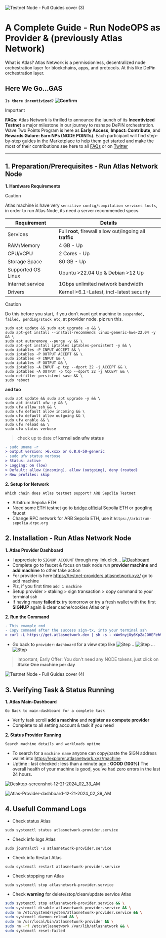 ![Testnet Node - Full Guides cover (3)](https://github.com/user-attachments/assets/89b2b17a-d361-4fb8-accd-0af75a2dfeef)

# A Complete Guide - Run NodeOPS as Provider & (previously Atlas Network)

What is Atlas? Atlas Network is a permissionless, decentralized node orchestration layer for blockchains, apps, and protocols. At this like DePin orchestration layer.

## Here We Go...GAS 

**`Is there incentivized?` ![Confirm](https://img.shields.io/badge/confirm-yes-brightgreen)**

> [!IMPORTANT]
> **FAQs**: Atlas Network is thrilled to announce the launch of its **Incentivized Testnet** a major milestone in our journey to reshape DePIN orchestration. Wave Two Points Program is here as **Early Access**, **Impact: Contribute**, and **Rewards Galore: Earn NPs (NODE POINTs)**. Each participant will find step-by-step guides in the Marketplace to help them get started and make the most of their contributions see here to all [FAQs](https://docs.atlasnetwork.dev/docs/Navigate%20Quests/FAQ) or on [Twitter](https://x.com/BuildOnAtlas/status/1869028708704456818)

---

## 1. Preparation/Prerequisites - Run Atlas Network Node
**1. Hardware Requirements**

> [!CAUTION]
> Atlas machine is have very `sensitive config/compilation services tools`, in order to run Atlas Node, its need a server recommended specs

| Requirement                      | Details                                   |
|----------------------------------|-------------------------------------------|
| Services                         | Full **root**, firewall allow out/ingoing all **traffic**  |
| RAM/Memory                       | 4 GB - Up                                    |
| CPU/vCPU                         | 2 Cores - Up                                |
| Storage Space                    | 80 GB - Up                                   |
| Supported OS Linux               | Ubuntu >22.04 Up & Debian >12 Up          |
| Internet service                 | 1Gbps unlimited network bandwidth         |
| Drivers                          | Kernel >6.1-Latest, incl-latest security     |

> [!CAUTION]
> Do this before you start, if you don't want get machine to `suspended, failed, pending/stuck etc`, at provider node. plz run this.

```
sudo apt update && sudo apt upgrade -y && \
sudo apt-get install --install-recommends linux-generic-hwe-22.04 -y && \
sudo apt autoremove --purge -y && \
sudo apt-get install iptables iptables-persistent -y && \
sudo iptables -P INPUT ACCEPT && \
sudo iptables -P OUTPUT ACCEPT && \
sudo iptables -F INPUT && \
sudo iptables -F OUTPUT && \
sudo iptables -A INPUT -p tcp --dport 22 -j ACCEPT && \
sudo iptables -A OUTPUT -p tcp --dport 22 -j ACCEPT && \
sudo netfilter-persistent save && \
sudo reboot
```
**and too**

```
sudo apt update && sudo apt upgrade -y && \
sudo apt install ufw -y && \
sudo ufw allow ssh && \
sudo ufw default allow incoming && \
sudo ufw default allow outgoing && \
sudo ufw enable && \
sudo ufw reload && \
sudo ufw status verbose
```

> check up to date of **kernel adn ufw status**
```diff
- sudo uname -r
> output version: >6.xxxx or 6.8.0-50-generic
- sudo ufw status verbose
> Status: active
> Logging: on (low)
> Default: allow (incoming), allow (outgoing), deny (routed)
> New profiles: skip
```
**2. Setup for Network**

`Which chain does Atlas testnet support? ARB Sepolia Testnet`
- Arbitrum Sepolia ETH
- Need some ETH testnet go to [bridge official](https://bridge.arbitrum.io/?destinationChain=arbitrum-sepolia&sourceChain=sepolia) Sepolia ETH or googling faucet
- Change RPC network for ARB Sepolia ETH, use it `https://arbitrum-sepolia.drpc.org`

## 2. Installation - Run Atlas Network Node
**1. Atlas Provider Dashboard**

- I appreciate to `SIGNUP ACCOUNT` through my link click... [![Dashboard](https://img.shields.io/badge/HERE-DASHBOARD-8a2be2)](https://testnet.nodeops.network/refer/mPaVx04)
- Complete go to faucet & focus on task node run **provider machine** and **add machine** to other take action
- For provider is here https://testnet-providers.atlasnetwork.xyz/ go to add machine
- Plz, if you first time `add 1 machine`
- Setup provider > staking > sign transaction > copy command to your terminal ssh
- If having many **failed tx** try tomorrow or try a fresh wallet with the first **SIGNUP** again & clear cache/cookies Atlas only

**2. Run the Command**
```diff
- This example cmd
- Copy command after the success sign-tx, into your terminal ssh
> curl -L https://get.atlasnetwork.dev | sh -s - xWm9nyjUy6KpZaJOHEFehVtvbut0QxFCx5GTF4pCXzsojhdN3bRZjktL41d47AAP
```
- Go back to `provider-dashboard` for a view step like ![Step](https://img.shields.io/badge/CONFIGURING-brown) .. ![Step](https://img.shields.io/badge/AWAITING_STAKE-brown) ... ![Step](https://img.shields.io/badge/ACTIVE-brightgreen)

> Important; Early Offer: You don't need any NODE tokens, just click on **Stake One machine per day**

![Testnet Node - Full Guides cover (4)](https://github.com/user-attachments/assets/65ce470a-8568-4a7f-a8fc-4081900cc12e)

## 3. Verifying Task & Status Running
**1. Atlas Main-Dashboard**

`Go Back to main-dashboard for a complete task`

- Verify task scroll **add a machine** and **register as compute provider**
- Complete to all setting account & task if you need

**2. Status Provider Running**

`Search machine details and workloads uptime`

- To search for a `machine name` anyone can copy/paste the SIGN address wallet into https://explorer.atlasnetwork.xyz/machine
- Uptime : last checked : less than a minute ago ; **GOOD (100%)** The overall health of your machine is good, you've had zero errors in the last 24 hours.

![Desktop-screenshot-12-21-2024_02_33_AM](https://github.com/user-attachments/assets/9b67444e-fdb6-45d3-98dc-313cf4aa6484)

![Atlas-Provider-dashboard-12-21-2024_02_39_AM](https://github.com/user-attachments/assets/38972847-fe48-4bb0-a149-a3d5bf08cf47)

## 4. Usefull Command Logs

- Check status Atlas
```
sudo systemctl status atlasnetwork-provider.service
```
- Check info logs Atlas
```
sudo journalctl -u atlasnetwork-provider.service
```
- Check info Restart Atlas
```
sudo systemctl restart atlasnetwork-provider.service
```

- Check stopping run Atlas
```
sudo systemctl stop atlasnetwork-provider.service
```
- Check **warning** for delete/stop/clean/update service Atlas
```bash
sudo systemctl stop atlasnetwork-provider.service && \
sudo systemctl disable atlasnetwork-provider.service && \
sudo rm /etc/systemd/system/atlasnetwork-provider.service && \
sudo systemctl daemon-reload && \
sudo rm /usr/local/bin/atlasnetwork-provider && \
sudo rm -rf /etc/atlasnetwork /var/lib/atlasnetwork && \
sudo systemctl reset-failed
```
